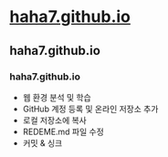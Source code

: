 # [haha7.github.io](http://haha7.github.io)
## haha7.github.io
### haha7.github.io

- 웹 환경 분석 및 학습
- GitHub 계정 등록 및 온라인 저장소 추가
- 로컬 저장소에 복사
- REDEME.md 파일 수정
- 커밋 & 싱크